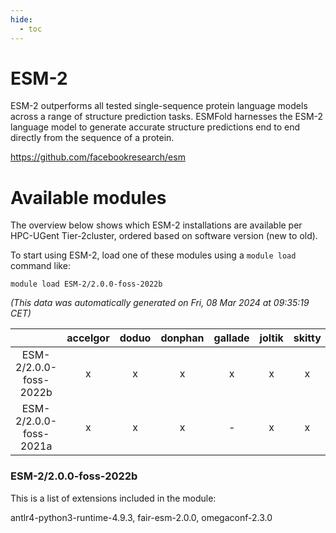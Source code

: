 ```yaml
---
hide:
  - toc
---
```


ESM-2
=====


ESM-2 outperforms all tested single-sequence protein language models across a range of structure prediction tasks. ESMFold harnesses the ESM-2 language model to generate accurate structure predictions end to end directly from the sequence of a protein.

https://github.com/facebookresearch/esm
# Available modules


The overview below shows which ESM-2 installations are available per HPC-UGent Tier-2cluster, ordered based on software version (new to old).

To start using ESM-2, load one of these modules using a `module load` command like:

```shell
module load ESM-2/2.0.0-foss-2022b
```

*(This data was automatically generated on Fri, 08 Mar 2024 at 09:35:19 CET)*  

| |accelgor|doduo|donphan|gallade|joltik|skitty|
| :---: | :---: | :---: | :---: | :---: | :---: | :---: |
|ESM-2/2.0.0-foss-2022b|x|x|x|x|x|x|
|ESM-2/2.0.0-foss-2021a|x|x|x|-|x|x|


### ESM-2/2.0.0-foss-2022b

This is a list of extensions included in the module:

antlr4-python3-runtime-4.9.3, fair-esm-2.0.0, omegaconf-2.3.0